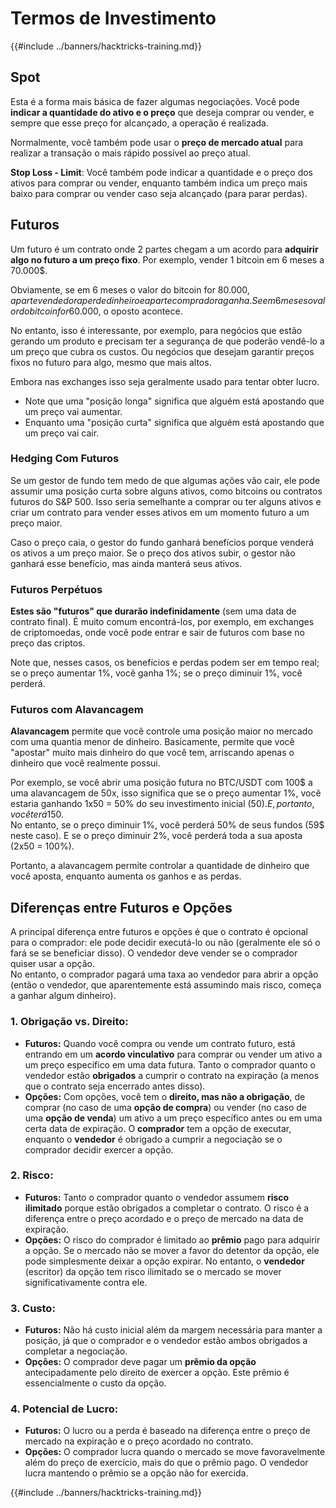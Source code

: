 # Termos de Investimento

{{#include ../banners/hacktricks-training.md}}

## Spot

Esta é a forma mais básica de fazer algumas negociações. Você pode **indicar a quantidade do ativo e o preço** que deseja comprar ou vender, e sempre que esse preço for alcançado, a operação é realizada.

Normalmente, você também pode usar o **preço de mercado atual** para realizar a transação o mais rápido possível ao preço atual.

**Stop Loss - Limit**: Você também pode indicar a quantidade e o preço dos ativos para comprar ou vender, enquanto também indica um preço mais baixo para comprar ou vender caso seja alcançado (para parar perdas).

## Futuros

Um futuro é um contrato onde 2 partes chegam a um acordo para **adquirir algo no futuro a um preço fixo**. Por exemplo, vender 1 bitcoin em 6 meses a 70.000$.

Obviamente, se em 6 meses o valor do bitcoin for 80.000$, a parte vendedora perde dinheiro e a parte compradora ganha. Se em 6 meses o valor do bitcoin for 60.000$, o oposto acontece.

No entanto, isso é interessante, por exemplo, para negócios que estão gerando um produto e precisam ter a segurança de que poderão vendê-lo a um preço que cubra os custos. Ou negócios que desejam garantir preços fixos no futuro para algo, mesmo que mais altos.

Embora nas exchanges isso seja geralmente usado para tentar obter lucro.

* Note que uma "posição longa" significa que alguém está apostando que um preço vai aumentar.
* Enquanto uma "posição curta" significa que alguém está apostando que um preço vai cair.

### Hedging Com Futuros <a href="#mntl-sc-block_7-0" id="mntl-sc-block_7-0"></a>

Se um gestor de fundo tem medo de que algumas ações vão cair, ele pode assumir uma posição curta sobre alguns ativos, como bitcoins ou contratos futuros do S\&P 500. Isso seria semelhante a comprar ou ter alguns ativos e criar um contrato para vender esses ativos em um momento futuro a um preço maior.

Caso o preço caia, o gestor do fundo ganhará benefícios porque venderá os ativos a um preço maior. Se o preço dos ativos subir, o gestor não ganhará esse benefício, mas ainda manterá seus ativos.

### Futuros Perpétuos

**Estes são "futuros" que durarão indefinidamente** (sem uma data de contrato final). É muito comum encontrá-los, por exemplo, em exchanges de criptomoedas, onde você pode entrar e sair de futuros com base no preço das criptos.

Note que, nesses casos, os benefícios e perdas podem ser em tempo real; se o preço aumentar 1%, você ganha 1%; se o preço diminuir 1%, você perderá.

### Futuros com Alavancagem

**Alavancagem** permite que você controle uma posição maior no mercado com uma quantia menor de dinheiro. Basicamente, permite que você "apostar" muito mais dinheiro do que você tem, arriscando apenas o dinheiro que você realmente possui.

Por exemplo, se você abrir uma posição futura no BTC/USDT com 100$ a uma alavancagem de 50x, isso significa que se o preço aumentar 1%, você estaria ganhando 1x50 = 50% do seu investimento inicial (50$). E, portanto, você terá 150$.\
No entanto, se o preço diminuir 1%, você perderá 50% de seus fundos (59$ neste caso). E se o preço diminuir 2%, você perderá toda a sua aposta (2x50 = 100%).

Portanto, a alavancagem permite controlar a quantidade de dinheiro que você aposta, enquanto aumenta os ganhos e as perdas.

## Diferenças entre Futuros e Opções

A principal diferença entre futuros e opções é que o contrato é opcional para o comprador: ele pode decidir executá-lo ou não (geralmente ele só o fará se se beneficiar disso). O vendedor deve vender se o comprador quiser usar a opção.\
No entanto, o comprador pagará uma taxa ao vendedor para abrir a opção (então o vendedor, que aparentemente está assumindo mais risco, começa a ganhar algum dinheiro).

### 1. **Obrigação vs. Direito:**

* **Futuros:** Quando você compra ou vende um contrato futuro, está entrando em um **acordo vinculativo** para comprar ou vender um ativo a um preço específico em uma data futura. Tanto o comprador quanto o vendedor estão **obrigados** a cumprir o contrato na expiração (a menos que o contrato seja encerrado antes disso).
* **Opções:** Com opções, você tem o **direito, mas não a obrigação**, de comprar (no caso de uma **opção de compra**) ou vender (no caso de uma **opção de venda**) um ativo a um preço específico antes ou em uma certa data de expiração. O **comprador** tem a opção de executar, enquanto o **vendedor** é obrigado a cumprir a negociação se o comprador decidir exercer a opção.

### 2. **Risco:**

* **Futuros:** Tanto o comprador quanto o vendedor assumem **risco ilimitado** porque estão obrigados a completar o contrato. O risco é a diferença entre o preço acordado e o preço de mercado na data de expiração.
* **Opções:** O risco do comprador é limitado ao **prêmio** pago para adquirir a opção. Se o mercado não se mover a favor do detentor da opção, ele pode simplesmente deixar a opção expirar. No entanto, o **vendedor** (escritor) da opção tem risco ilimitado se o mercado se mover significativamente contra ele.

### 3. **Custo:**

* **Futuros:** Não há custo inicial além da margem necessária para manter a posição, já que o comprador e o vendedor estão ambos obrigados a completar a negociação.
* **Opções:** O comprador deve pagar um **prêmio da opção** antecipadamente pelo direito de exercer a opção. Este prêmio é essencialmente o custo da opção.

### 4. **Potencial de Lucro:**

* **Futuros:** O lucro ou a perda é baseado na diferença entre o preço de mercado na expiração e o preço acordado no contrato.
* **Opções:** O comprador lucra quando o mercado se move favoravelmente além do preço de exercício, mais do que o prêmio pago. O vendedor lucra mantendo o prêmio se a opção não for exercida.

{{#include ../banners/hacktricks-training.md}}
